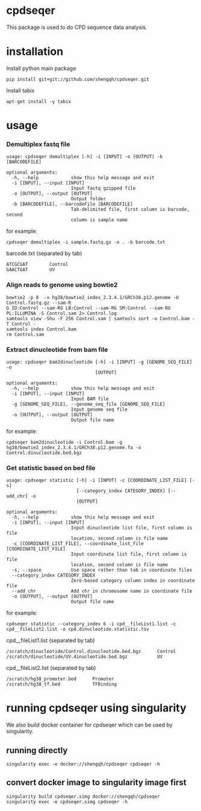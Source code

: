 # cpdseqer

This package is used to do CPD sequence data analysis.

# installation

Install python main package

```
pip install git+git://github.com/shengqh/cpdseqer.git
```

Install tabix

```
apt-get install -y tabix
```

# usage

### Demultiplex fastq file

```
usage: cpdseqer demultiplex [-h] -i [INPUT] -o [OUTPUT] -b [BARCODEFILE]

optional arguments:
  -h, --help            show this help message and exit
  -i [INPUT], --input [INPUT]
                        Input fastq gzipped file
  -o [OUTPUT], --output [OUTPUT]
                        Output folder
  -b [BARCODEFILE], --barcodeFile [BARCODEFILE]
                        Tab-delimited file, first column is barcode, second
                        column is sample name
```
for example:
```
cpdseqer demultiplex -i sample.fastq.gz -o . -b barcode.txt
```

barcode.txt (separated by tab)
```
ATCGCGAT        Control
GAACTGAT        UV
```

### Align reads to genome using bowtie2

```
bowtie2 -p 8  -x hg38/bowtie2_index_2.3.4.1/GRCh38.p12.genome -U Control.fastq.gz --sam-R
G ID:Control --sam-RG LB:Control --sam-RG SM:Control --sam-RG PL:ILLUMINA -S Control.sam 2> Control.log
samtools view -Shu -F 256 Control.sam | samtools sort -o Control.bam -T Control -
samtools index Control.bam
rm Control.sam
```

### Extract dinucleotide from bam file

```
usage: cpdseqer bam2dinucleotide [-h] -i [INPUT] -g [GENOME_SEQ_FILE] -o
                                 [OUTPUT]

optional arguments:
  -h, --help            show this help message and exit
  -i [INPUT], --input [INPUT]
                        Input BAM file
  -g [GENOME_SEQ_FILE], --genome_seq_file [GENOME_SEQ_FILE]
                        Input genome seq file
  -o [OUTPUT], --output [OUTPUT]
                        Output file name
```

for example:

```
cpdseqer bam2dinucleotide -i Control.bam -g hg38/bowtie2_index_2.3.4.1/GRCh38.p12.genome.fa -o Control.dinucleotide.bed.bgz
```

### Get statistic based on bed file

```
usage: cpdseqer statistic [-h] -i [INPUT] -c [COORDINATE_LIST_FILE] [-s]
                          [--category_index CATEGORY_INDEX] [--add_chr] -o
                          [OUTPUT]

optional arguments:
  -h, --help            show this help message and exit
  -i [INPUT], --input [INPUT]
                        Input dinucleotide list file, first column is file
                        location, second column is file name
  -c [COORDINATE_LIST_FILE], --coordinate_list_file [COORDINATE_LIST_FILE]
                        Input coordinate list file, first column is file
                        location, second column is file name
  -s, --space           Use space rather than tab in coordinate files
  --category_index CATEGORY_INDEX
                        Zero-based category column index in coordinate file
  --add_chr             Add chr in chromosome name in coordinate file
  -o [OUTPUT], --output [OUTPUT]
                        Output file name

```

for example:

```
cpdseqer statistic --category_index 6 -i cpd__fileList1.list -c cpd__fileList2.list -o cpd.dinucleotide.statistic.tsv
```

cpd__fileList1.list (separated by tab)

```
/scratch/dinucleotide/Control.dinucleotide.bed.bgz      Control
/scratch/dinucleotide/UV.dinucleotide.bed.bgz           UV
```

cpd__fileList2.list (separated by tab)

```
/scratch/hg38_promoter.bed      Promoter
/scratch/hg38_tf.bed            TFBinding
```


# running cpdseqer using singularity

We also build docker container for cpdseqer which can be used by singularity.

## running directly

```
singularity exec -e docker://shengqh/cpdseqer cpdseqer -h
```

## convert docker image to singularity image first

```
singularity build cpdseqer.simg docker://shengqh/cpdseqer
singularity exec -e cpdseqer.simg cpdseqer -h
```
